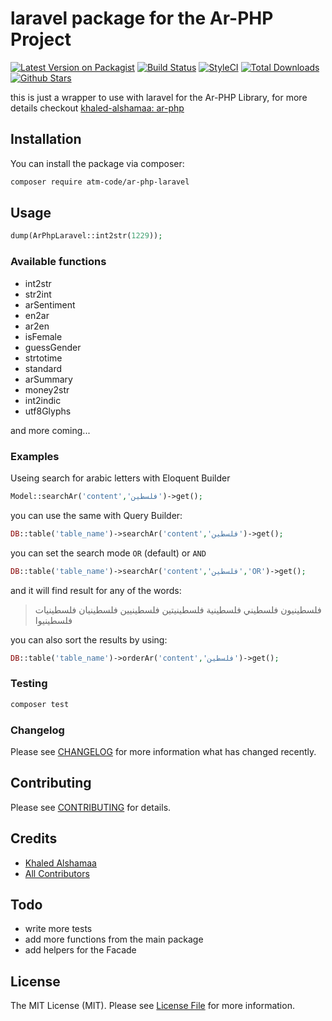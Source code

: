 # laravel package for the Ar-PHP Project
[![Latest Version on Packagist](https://img.shields.io/packagist/v/atm-code/ar-php-laravel)](https://packagist.org/packages/atm-code/ar-php-laravel)
[![Build Status](https://img.shields.io/travis/com/atm-code/ar-php-laravel)](https://travis-ci.com/atm-code/ar-php-laravel)
[![StyleCI](https://github.styleci.io/repos/354853609/shield?branch=main)](https://github.styleci.io/repos/354853609?branch=main)
[![Total Downloads](https://img.shields.io/packagist/dt/atm-code/ar-php-laravel)](https://packagist.org/packages/atm-code/ar-php-laravel)
[![Github Stars](https://img.shields.io/github/stars/atm-code/ar-php-laravel)](https://github.com/atm-code/ar-php-laravel)

this is just a wrapper to use with laravel for the Ar-PHP Library, for more details checkout [khaled-alshamaa: ar-php](https://github.com/khaled-alshamaa/ar-php) 
## Installation
You can install the package via composer:
```bash
composer require atm-code/ar-php-laravel
```

## Usage
``` php
dump(ArPhpLaravel::int2str(1229));
```

### Available functions
- int2str
- str2int
- arSentiment
- en2ar
- ar2en
- isFemale
- guessGender
- strtotime
- standard
- arSummary
- money2str
- int2indic
- utf8Glyphs

and more coming...

### Examples
Useing search for arabic letters with Eloquent Builder
```php
Model::searchAr('content','فلسطين')->get();
```


you can use the same with Query Builder:
```php
DB::table('table_name')->searchAr('content','فلسطين')->get();
```


you can set the search mode `OR` (default) or `AND`
```php
DB::table('table_name')->searchAr('content','فلسطين','OR')->get();
```


and it will find result for any of the words:
>فلسطينيون فلسطيني فلسطينية فلسطينيتين فلسطينيين فلسطينيان فلسطينيات فلسطينيوا

you can also sort the results by using:
```php
DB::table('table_name')->orderAr('content','فلسطين')->get();
```

### Testing
``` bash
composer test
```

### Changelog
Please see [CHANGELOG](CHANGELOG.md) for more information what has changed recently.

## Contributing
Please see [CONTRIBUTING](CONTRIBUTING.md) for details.

## Credits
- [Khaled Alshamaa](https://github.com/khaled-alshamaa)
- [All Contributors](../../contributors)

## Todo
- write more tests
- add more functions from the main package
- add helpers for the Facade

## License
The MIT License (MIT). Please see [License File](LICENSE.md) for more information.
